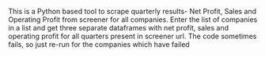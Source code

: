 This is a Python based tool to scrape quarterly results- Net Profit, Sales and Operating Profit from screener for all companies.
Enter the list of companies in a list and get three separate dataframes with net profit, sales and operating profit for all quarters present in screener url.
The code sometimes fails, so just re-run for the companies which have failed
